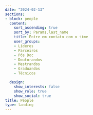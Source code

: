 ```yaml
---
date: "2024-02-13"
sections:
- block: people
  content:
    sort_ascending: true
    sort_by: Params.last_name
    title: Entre em contato com o time
    user_groups:
    - Líderes
    - Parceiros
    - Pós Doc
    - Doutorandos
    - Mestrandos
    - Graduandos
    - Técnicos

  design:
    show_interests: false
    show_role: true
    show_social: true
title: People
type: landing
---
```

